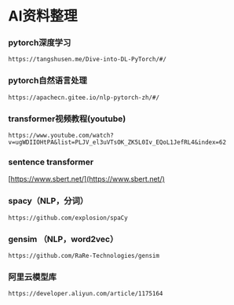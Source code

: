 # AI资料整理
### pytorch深度学习
```
https://tangshusen.me/Dive-into-DL-PyTorch/#/
```

### pytorch自然语言处理
```
https://apachecn.gitee.io/nlp-pytorch-zh/#/
```

### transformer视频教程(youtube)
```
https://www.youtube.com/watch?v=ugWDIIOHtPA&list=PLJV_el3uVTsOK_ZK5L0Iv_EQoL1JefRL4&index=62
```

### sentence transformer
[https://www.sbert.net/](https://www.sbert.net/)

### spacy（NLP，分词）
```
https://github.com/explosion/spaCy
```

### gensim （NLP，word2vec）
```
https://github.com/RaRe-Technologies/gensim
```

### 阿里云模型库
```
https://developer.aliyun.com/article/1175164
```

